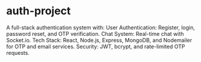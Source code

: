 # auth-project
A full-stack authentication system with:  User Authentication: Register, login, password reset, and OTP verification. Chat System: Real-time chat with Socket.io. Tech Stack: React, Node.js, Express, MongoDB, and Nodemailer for OTP and email services. Security: JWT, bcrypt, and rate-limited OTP requests.
